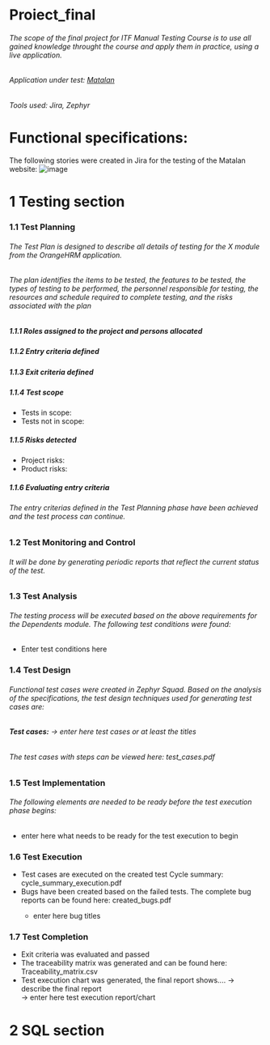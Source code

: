 # Proiect_final
###### The scope of the final project for ITF Manual Testing Course is to use all gained knowledge throught the course and apply them in practice, using a live application.
###### Application under test: [Matalan](https://www.matalan.co.uk/)

###### Tools used: Jira, Zephyr

# Functional specifications:
The following stories were created in Jira for the testing of the Matalan website:
![image](https://github.com/LenutaMartinescu/Proiect_final/assets/142446728/3b8824cf-4da1-40c9-bb6a-1a6b8669b09a)

# 1 Testing section
### 1.1 Test Planning
###### The Test Plan is designed to describe all details of testing for the X module from the OrangeHRM application.
###### The plan identifies the items to be tested, the features to be tested, the types of testing to be performed, the personnel responsible for testing, the resources and schedule required to complete testing, and the risks associated with the plan
##### **<o1> 1.1.1 Roles assigned to the project and persons allocated**
##### **1.1.2 Entry criteria defined**
##### **1.1.3 Exit criteria defined**
##### **1.1.4 Test scope**  
 <ul>
  <li>Tests in scope:</li>
  <li>Tests not in scope:</li>
 </ul>

##### **1.1.5 Risks detected**
<ul>
 <li>Project risks:</li>
  <li>Product risks:</li>
</ul>
  
##### **1.1.6 Evaluating entry criteria**
###### The entry criterias defined in the Test Planning phase have been achieved and the test process can continue.

### 1.2 Test Monitoring and Control
###### It will be done by generating periodic reports that reflect the current status of the test.

### 1.3 Test Analysis
###### The testing process will be executed based on the above requirements for the Dependents module. The following test conditions were found:
<ul>
<li>Enter test conditions here</li>
</ul>

### 1.4 Test Design
###### Functional test cases were created in Zephyr Squad. Based on the analysis of the specifications, the test design techniques used for generating test cases are:
###### **Test cases:** -> enter here test cases or at least the titles
###### The test cases with steps can be viewed here: test_cases.pdf

### 1.5 Test Implementation
###### The following elements are needed to be ready before the test execution phase begins:
<ul>
<li>enter here what needs to be ready for the test execution to begin</li>
</ul>

### 1.6 Test Execution
<ul>
  <li>Test cases are executed on the created test Cycle summary: cycle_summary_execution.pdf</li>
  <li>Bugs have been created based on the failed tests. The complete bug reports can be found here: created_bugs.pdf</li>
  <ul>
      <li>enter here bug titles</li> 
  </ul>
 </li>
</ul>
       
### 1.7 Test Completion
 <ul>
  <li>Exit criteria was evaluated and passed</li>
  <li>The traceability matrix was generated and can be found here: Traceability_matrix.csv</li>
  <li>Test execution chart was generated, the final report shows.... -> describe the final report</li>
-> enter here test execution report/chart
 </li>
 </ul>

# 2 SQL section






  
